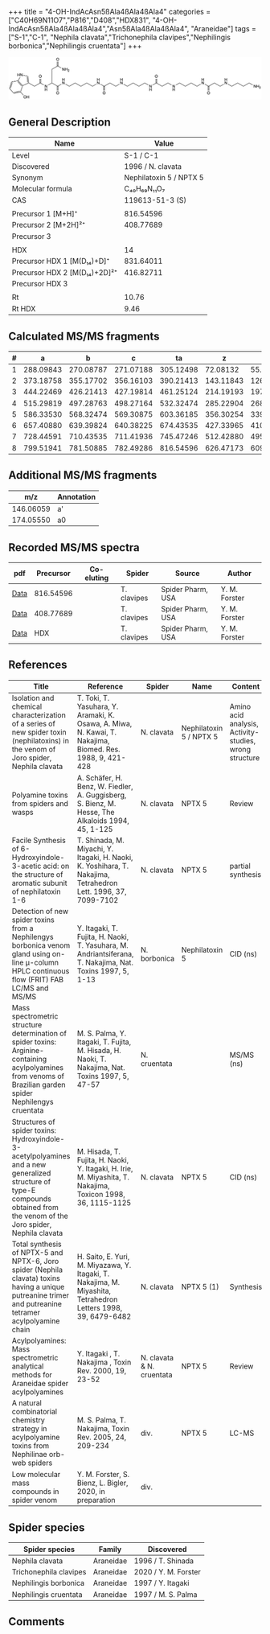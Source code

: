 +++
title = "4-OH-IndAcAsn5ßAla4ßAla4ßAla4"
categories = ["C40H69N11O7","P816","D408","HDX831",
"4-OH-IndAcAsn5ßAla4ßAla4ßAla4","Asn5ßAla4ßAla4ßAla4",
"Araneidae"]
tags = ["S-1","C-1",
"Nephila clavata","Trichonephila clavipes","Nephilingis borbonica","Nephilingis cruentata"]
+++

![](/img/4-OH-IndAcAsn5bAla4bAla4bAla4.png)

## General Description

| Name                         | Value                   |
|------------------------------|-------------------------|
| Level                        | S-1 / C-1                     |
| Discovered                   | 1996 / N. clavata       |
| Synonym                      | Nephilatoxin 5 / NPTX 5 |
| Molecular formula            | C₄₀H₆₉N₁₁O₇             |
| CAS                          | 119613-51-3 (S)         |
|                              |                         |
| Precursor 1 [M+H]⁺           | 816.54596               |
| Precursor 2 [M+2H]²⁺         | 408.77689               |
| Precursor 3                  |                         |
|                              |                         |
| HDX                          | 14                      |
| Precursor HDX 1 [M(D₁₄)+D]⁺   | 831.64011               |
| Precursor HDX 2 [M(D₁₄)+2D]²⁺ | 416.82711               |
| Precursor HDX 3              |                         |
|                              |                         |
| Rt                           | 10.76                        |
| Rt HDX                       | 9.46                        |

## Calculated MS/MS fragments

| # | a         | b         | c         | ta        | z         | y         | tz        |
|---|-----------|-----------|-----------|-----------|-----------|-----------|-----------|
| 1 | 288.09843 | 270.08787 | 271.07188 | 305.12498 | 72.08132  | 55.05477  | 89.10787  |
| 2 | 373.18758 | 355.17702 | 356.16103 | 390.21413 | 143.11843 | 126.09188 | 160.14498 |
| 3 | 444.22469 | 426.21413 | 427.19814 | 461.25124 | 214.19193 | 197.16538 | 231.21848 |
| 4 | 515.29819 | 497.28763 | 498.27164 | 532.32474 | 285.22904 | 268.20249 | 302.25559 |
| 5 | 586.33530 | 568.32474 | 569.30875 | 603.36185 | 356.30254 | 339.27599 | 373.32909 |
| 6 | 657.40880 | 639.39824 | 640.38225 | 674.43535 | 427.33965 | 410.31310 | 444.36620 |
| 7 | 728.44591 | 710.43535 | 711.41936 | 745.47246 | 512.42880 | 495.40225 | 529.45535 |
| 8 | 799.51941 | 781.50885 | 782.49286 | 816.54596 | 626.47173 | 609.44518 | 643.49828 |

## Additional MS/MS fragments

| m/z       | Annotation |
|-----------|------------|
| 146.06059    | a'   |
| 174.05550    | a0   |

## Recorded MS/MS spectra

| pdf | Precursor | Co-eluting | Spider | Source | Author |
|-----|-----------|------------|--------|--------|--------|
| [Data](/pdf/N-clavipes/816_4-OH-IndAcAsn5bAla4bAla4bAla4_Nc.pdf) | 816.54596 |           | T. clavipes| Spider Pharm, USA | Y. M. Forster |
| [Data](/pdf/N-clavipes/816_4-OH-IndAcAsn5bAla4bAla4bAla4_Nc_2.pdf) | 408.77689 |           | T. clavipes| Spider Pharm, USA | Y. M. Forster |
| [Data](/pdf/N-clavipes/816_4-OH-IndAcAsn5bAla4bAla4bAla4_Nc_HDX.pdf) | HDX |           | T. clavipes| Spider Pharm, USA | Y. M. Forster |

## References

| Title                                                                                                                                                                         | Reference                                                                                                      | Spider                    | Name                    | Content                                                | Link                                                                                                               |
|-------------------------------------------------------------------------------------------------------------------------------------------------------------------------------|----------------------------------------------------------------------------------------------------------------|---------------------------|-------------------------|--------------------------------------------------------|--------------------------------------------------------------------------------------------------------------------|
| Isolation and chemical characterization of a series of new spider toxin (nephilatoxins) in the venom of Joro spider, Nephila clavata                                          | T. Toki, T. Yasuhara, Y. Aramaki, K. Osawa, A. Miwa, N. Kawai, T. Nakajima, Biomed. Res. 1988, 9, 421-428      | N. clavata                | Nephilatoxin 5 / NPTX 5 | Amino acid analysis, Activity-studies, wrong structure | [Link](https://www.jstage.jst.go.jp/article/biomedres/9/6/9_421/_article)                                          |
| Polyamine toxins from spiders and wasps                                                                                                                                       | A. Schäfer, H. Benz, W. Fiedler, A. Guggisberg, S. Bienz, M. Hesse, The Alkaloids 1994, 45, 1-125              | N. clavata                | NPTX 5                  | Review                                                 | [Link](https://www.sciencedirect.com/science/article/pii/S009995980860276X)                                        |
| Facile Synthesis of 6-Hydroxyindole-3-acetic acid: on the structure of aromatic subunit of nephilatoxin 1-6                                                                   | T. Shinada, M. Miyachi, Y. Itagaki, H. Naoki, K. Yoshihara, T. Nakajima, Tetrahedron Lett. 1996, 37, 7099-7102 | N. clavata                | NPTX 5                  | partial synthesis                                      | [Link](https://www.sciencedirect.com/science/article/pii/0040403996015833)                                         |
| Detection of new spider toxins from a Nephilengys borbonica venom gland using on-line µ-column HPLC continuous flow (FRIT) FAB LC/MS and MS/MS                                | Y. Itagaki, T. Fujita, H. Naoki, T. Yasuhara, M. Andriantsiferana, T. Nakajima, Nat. Toxins 1997, 5, 1-13      | N. borbonica              | Nephilatoxin 5          | CID (ns)                                               | [Link](https://onlinelibrary.wiley.com/doi/abs/10.1002/%28SICI%29%281997%295%3A1%3C1%3A%3AAID-NT1%3E3.0.CO%3B2-8)  |
| Mass spectrometric structure determination of spider toxins: Arginine-containing acylpolyamines from venoms of Brazilian garden spider Nephilengys cruentata                  | M. S. Palma, Y. Itagaki, T. Fujita, M. Hisada, H. Naoki, T. Nakajima, Nat. Toxins 1997, 5, 47-57               | N. cruentata              |                         | MS/MS (ns)                                             | [Link](https://onlinelibrary.wiley.com/doi/abs/10.1002/%28SICI%29%281997%295%3A2%3C47%3A%3AAID-NT1%3E3.0.CO%3B2-X) |
| Structures of spider toxins: Hydroxyindole-3-acetylpolyamines and a new generalized structure of type-E compounds obtained from the venom of the Joro spider, Nephila clavata | M. Hisada, T. Fujita, H. Naoki, Y. Itagaki, H. Irie, M. Miyashita, T. Nakajima, Toxicon 1998, 36, 1115-1125    | N. clavata                | NPTX 5                  | CID (ns)                                               | [Link](https://www.sciencedirect.com/science/article/pii/S0041010198000865)                                        |
| Total synthesis of NPTX-5 and NPTX-6, Joro spider (Nephila clavata) toxins having a unique putreanine trimer and putreanine tetramer acylpolyamine chain                      | H. Saito, E. Yuri, M. Miyazawa, Y. Itagaki, T. Nakajima, M. Miyashita, Tetrahedron Letters 1998, 39, 6479-6482 | N. clavata                | NPTX 5 (1)              | Synthesis                                              | [Link](https://www.sciencedirect.com/science/article/pii/S0040403998013793)                                        |
| Acylpolyamines: Mass spectrometric analytical methods for Araneidae spider acylpolyamines                                                                                     | Y. Itagaki , T. Nakajima , Toxin Rev. 2000, 19, 23-52                                                          | N. clavata & N. cruentata | NPTX 5                  | Review                                                 | [Link](https://www.tandfonline.com/doi/abs/10.1081/TXR-100100314)                                                  |
| A natural combinatorial chemistry strategy in acylpolyamine toxins from Nephilinae orb-web spiders                                                                            | M. S. Palma, T. Nakajima, Toxin Rev. 2005, 24, 209-234                                                         | div.                      | NPTX 5                  | LC-MS                                                  | [Link](https://www.tandfonline.com/doi/abs/10.1081/TXR-200057857)                                                  |
| Low molecular mass compounds in spider venom      | Y. M. Forster, S. Bienz, L. Bigler, 2020, in preparation          | div.       |   |   | [Link](unknown) |

## Spider species

| Spider species        | Family    | Discovered         |
|-----------------------|-----------|--------------------|
| Nephila clavata       | Araneidae | 1996 / T. Shinada  |
| Trichonephila clavipes | Araneidae | 2020 / Y. M. Forster |
| Nephilingis borbonica | Araneidae | 1997 / Y. Itagaki  |
| Nephilingis cruentata | Araneidae | 1997 / M. S. Palma |

## Comments